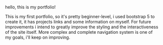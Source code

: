 hello, this is my portfolio!

This is my first portfolio, so it's pretty beginner-level, i used bootstrap 5 to create it, it has projects links and some information on myself.
For future improvements i intend to greatly improve the styling and the interactiveness of the site itself. More complex and complete navigation system is one of my goals, i'll keep on improving.
